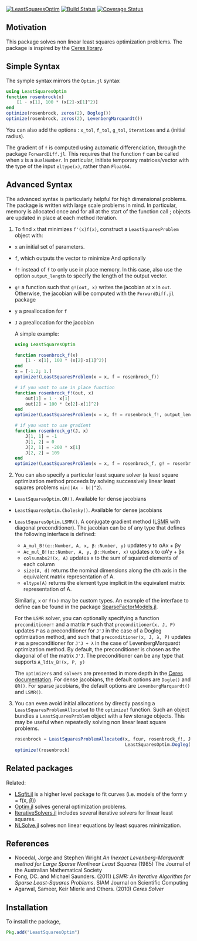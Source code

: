 [![LeastSquaresOptim](http://pkg.julialang.org/badges/LeastSquaresOptim_0.5.svg)](http://pkg.julialang.org/?pkg=LeastSquaresOptim)
[![Build Status](https://travis-ci.org/matthieugomez/LeastSquaresOptim.jl.svg?branch=master)](https://travis-ci.org/matthieugomez/LeastSquaresOptim.jl)
[![Coverage Status](https://coveralls.io/repos/matthieugomez/LeastSquaresOptim.jl/badge.svg?branch=master&service=github)](https://coveralls.io/github/matthieugomez/LeastSquaresOptim.jl?branch=master)
## Motivation

This package solves non linear least squares optimization problems. The package is inspired by the [Ceres library](http://ceres-solver.org/solving.html). 


## Simple Syntax

The symple syntax mirrors the `Optim.jl` syntax

```julia
using LeastSquaresOptim
function rosenbrock(x)
	[1 - x[1], 100 * (x[2]-x[1]^2)]
end
optimize(rosenbrock, zeros(2), Dogleg())
optimize(rosenbrock, zeros(2), LevenbergMarquardt())
```
You can also add the options : `x_tol`, `f_tol`, `g_tol`, `iterations` and `Δ` (initial radius).

The gradient of `f` is computed using automatic differenciation, through the package `ForwardDiff.jl`. This requires that the function `f` can be called when `x` is a `DualNumber`. In particular, initiate temporary matrices/vector with the type of the input `eltype(x)`, rather than `Float64`.


## Advanced Syntax
The advanced syntax is particularly helpful for high dimensional problems. The package is written with large scale problems in mind. In particular, memory is allocated once and for all at the start of the function call ; objects are updated in place at each method iteration. 

1. To find `x` that minimizes `f'(x)f(x)`, construct a `LeastSquaresProblem` object with:
 - `x` an initial set of parameters.
 - `f`, which outputs the vector to minimize
 And optionally
 - `f!` instead of `f` to only use in place memory. In this case, also use  the option `output_length` to specify the length of the output vector. 
 - `g!` a function such that `g!(out, x)` writes the jacobian at x in `out`. Otherwise, the jacobian will be computed with the `ForwardDiff.jl` package
 - `y` a preallocation for `f`
 - `J` a preallocation for the jacobian


	A simple example:
	```julia
	using LeastSquaresOptim

	function rosenbrock_f(x)
		[1 - x[1], 100 * (x[2]-x[1]^2)]
	end
	x = [-1.2; 1.]
	optimize!(LeastSquaresProblem(x = x, f = rosenbrock_f))

	# if you want to use in place function
	function rosenbrock_f!(out, x)
		out[1] = 1 - x[1]
		out[2] = 100 * (x[2]-x[1]^2)
	end
	optimize!(LeastSquaresProblem(x = x, f! = rosenbrock_f!, output_length = 2))

	# if you want to use gradient
	function rosenbrock_g!(J, x)
		J[1, 1] = -1
		J[1, 2] = 0
		J[2, 1] = -200 * x[1]
		J[2, 2] = 109
	end
	optimize!(LeastSquaresProblem(x = x, f = rosenbrock_f, g! = rosenbrock_g!))
	```

2. You can also specify a particular least square solver (a least square optimization method proceeds by solving successively linear least squares problems `min||Ax - b||^2`). 
- `LeastSquaresOptim.QR()`. Available for dense jacobians
- `LeastSquaresOptim.Cholesky()`. Available for dense jacobians
- `LeastSquaresOptim.LSMR()`. A conjugate gradient method ([LSMR]([http://web.stanford.edu/group/SOL/software/lsmr/) with diagonal preconditioner). The jacobian can be of any type that defines the following interface is defined:
    - `A_mul_B!(α::Number, A, x, β::Number, y)` updates y to αAx + βy
	- `Ac_mul_B!(α::Number, A, y, β::Number, x)` updates x to αA'y + βx
	- `colsumabs2!(x, A)` updates x to the sum of squared elements of each column
	- `size(A, d)` returns the nominal dimensions along the dth axis in the equivalent matrix representation of A.
	- `eltype(A)` returns the element type implicit in the equivalent matrix representation of A.

	Similarly, `x` or `f(x)` may be custom types. An example of the interface to define can be found in the package [SparseFactorModels.jl](https://github.com/matthieugomez/SparseFactorModels.jl).

	For the `LSMR` solver, you can optionally specifying a function `preconditioner!` and a matrix `P` such that `preconditioner(x, J, P)` updates `P` as a preconditioner for `J'J` in the case of a Dogleg optimization method, and such that `preconditioner(x, J, λ, P)` updates `P` as a preconditioner for `J'J + λ` in the case of LevenbergMarquardt optimization method. By default, the preconditioner is chosen as the diagonal of of the matrix `J'J`. The preconditioner can be any type that supports `A_ldiv_B!(x, P, y)`

	The `optimizers` and `solvers` are presented in more depth in the [Ceres documentation](http://ceres-solver.org/solving.html). For dense jacobians, the default options are `Dogle()` and `QR()`. For sparse jacobians, the default options are  `LevenbergMarquardt()` and `LSMR()`. 

3. You can even avoid initial allocations by directly passing a `LeastSquaresProblemAllocated` to the `optimize!` function. Such an object bundles a `LeastSquaresProblem` object with a few storage objects. This may be useful when repeatedly solving non linear least square problems.
	```julia
	rosenbrock = LeastSquaresProblemAllocated(x, fcur, rosenbrock_f!, J, rosenbrock_g!; 
	                                          LeastSquaresOptim.Dogleg(), LeastSquaresOptim.QR())
	optimize!(rosenbrock)
	```



## Related packages
Related:
- [LSqfit.jl](https://github.com/JuliaOpt/LsqFit.jl) is a higher level package to fit curves (i.e. models of the form y = f(x, β))
- [Optim.jl](https://github.com/JuliaOpt/Optim.jl) solves general optimization problems.
- [IterativeSolvers.jl](https://github.com/JuliaLang/IterativeSolvers.jl) includes several iterative solvers for linear least squares.
- [NLSolve.jl](https://github.com/EconForge/NLsolve.jl) solves non linear equations by least squares minimization.


## References
- Nocedal, Jorge and Stephen Wright *An Inexact Levenberg-Marquardt method for Large Sparse Nonlinear Least Squares*  (1985) The Journal of the Australian Mathematical Society
- Fong, DC. and Michael Saunders. (2011) *LSMR: An Iterative Algorithm for Sparse Least-Squares Problems*.  SIAM Journal on Scientific Computing
- Agarwal, Sameer, Keir Mierle and Others. (2010) *Ceres Solver*

## Installation
To install the package,
```julia
Pkg.add("LeastSquaresOptim")
```
